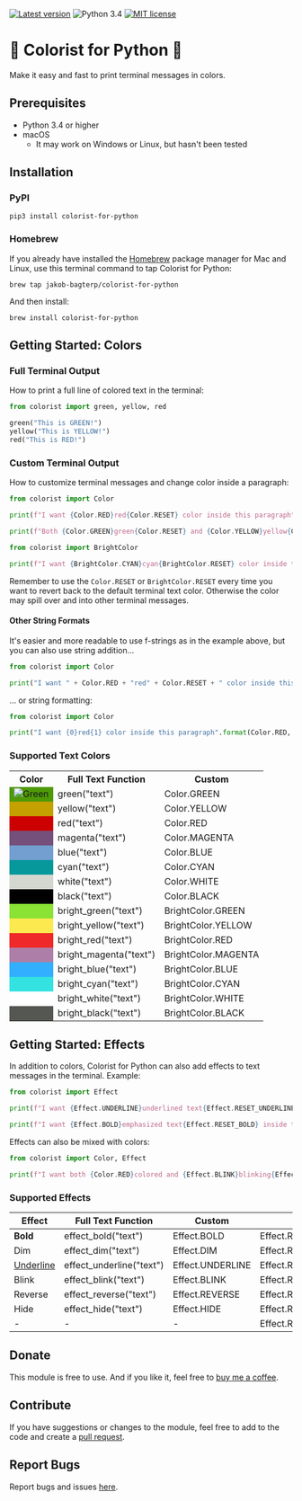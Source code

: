 [![Latest version](https://img.shields.io/static/v1?label=version&message=v0.3.4&color=yellowgreen)](https://github.com/jakob-bagterp/timer-for-python/releases)
![Python 3.4](https://img.shields.io/static/v1?label=python&message=v3.4&color=green)
[![MIT license](https://img.shields.io/static/v1?label=license&message=MIT&color=blue)](https://github.com/jakob-bagterp/timer-for-python/blob/master/LICENSE.md)

# 🌈 Colorist for Python 🌈
Make it easy and fast to print terminal messages in colors.

## Prerequisites
* Python 3.4 or higher
* macOS
    * It may work on Windows or Linux, but hasn't been tested

## Installation
### PyPI
```shell
pip3 install colorist-for-python
```

### Homebrew
If you already have installed the [Homebrew](https://brew.sh) package manager for Mac and Linux, use this terminal command to tap Colorist for Python:

```shell
brew tap jakob-bagterp/colorist-for-python
```

And then install:

```shell
brew install colorist-for-python
```

## Getting Started: Colors
### Full Terminal Output
How to print a full line of colored text in the terminal:

```python
from colorist import green, yellow, red

green("This is GREEN!")
yellow("This is YELLOW!")
red("This is RED!")
```

### Custom Terminal Output
How to customize terminal messages and change color inside a paragraph:

```python
from colorist import Color

print(f"I want {Color.RED}red{Color.RESET} color inside this paragraph")

print(f"Both {Color.GREEN}green{Color.RESET} and {Color.YELLOW}yellow{Color.RESET} are nice colors")
```

```python
from colorist import BrightColor

print(f"I want {BrightColor.CYAN}cyan{BrightColor.RESET} color inside this paragraph")
```

Remember to use the `Color.RESET` or `BrightColor.RESET` every time you want to revert back to the default terminal text color. Otherwise the color may spill over and into other terminal messages.

#### Other String Formats
It's easier and more readable to use f-strings as in the example above, but you can also use string addition...

```python
from colorist import Color

print("I want " + Color.RED + "red" + Color.RESET + " color inside this paragraph")
```

... or string formatting:

```python
from colorist import Color

print("I want {0}red{1} color inside this paragraph".format(Color.RED, Color.RESET))
```

### Supported Text Colors
<table>
    <tr>
        <th>Color</th>
        <th>Full Text Function</th>
        <th>Custom</th>
    </tr>
    <tr>
        <td style="background-color: rgb(78, 154, 6)"><img src="assets/images/colors/green_32x32.png" alt="Green"></td>
        <td>green("text")</td>
        <td>Color.GREEN</td>
    </tr>
    <tr>
        <td style="background-color: rgb(196, 160, 0)"></td>
        <td>yellow("text")</td>
        <td>Color.YELLOW</td>
    </tr>
    <tr>
        <td style="background-color: rgb(204, 0, 0)"></td>
        <td>red("text")</td>
        <td>Color.RED</td>
    </tr>
    <tr>
        <td style="background-color: rgb(117, 80, 123)"></td>
        <td>magenta("text")</td>
        <td>Color.MAGENTA</td>
    </tr>
    <tr>
        <td style="background-color: rgb(114, 159, 207)"></td>
        <td>blue("text")</td>
        <td>Color.BLUE</td>
    </tr>
    <tr>
        <td style="background-color: rgb(6, 152, 154)"></td>
        <td>cyan("text")</td>
        <td>Color.CYAN</td>
    </tr>
    <tr>
        <td style="background-color: rgb(211, 215, 207)"></td>
        <td>white("text")</td>
        <td>Color.WHITE</td>
    </tr>
    <tr>
        <td style="background-color: rgb(0, 0, 0)"></td>
        <td>black("text")</td>
        <td>Color.BLACK</td>
    </tr>
    <tr>
        <td style="background-color: rgb(138, 226, 52)"></td>
        <td>bright_green("text")</td>
        <td>BrightColor.GREEN</td>
    </tr>
    <tr>
        <td style="background-color: rgb(252, 233, 79)"></td>
        <td>bright_yellow("text")</td>
        <td>BrightColor.YELLOW</td>
    </tr>
    <tr>
        <td style="background-color: rgb(239, 41, 41)"></td>
        <td>bright_red("text")</td>
        <td>BrightColor.RED</td>
    </tr>
    <tr>
        <td style="background-color: rgb(173, 127, 168)"></td>
        <td>bright_magenta("text")</td>
        <td>BrightColor.MAGENTA</td>
    </tr>
    <tr>
        <td style="background-color: rgb(50, 175, 255)"></td>
        <td>bright_blue("text")</td>
        <td>BrightColor.BLUE</td>
    </tr>
    <tr>
        <td style="background-color: rgb(52, 226, 226)"></td>
        <td>bright_cyan("text")</td>
        <td>BrightColor.CYAN</td>
    </tr>
    <tr>
        <td style="background-color: rgb(255, 255, 255)"></td>
        <td>bright_white("text")</td>
        <td>BrightColor.WHITE</td>
    </tr>
    <tr>
        <td style="background-color: rgb(85, 87, 83)"></td>
        <td>bright_black("text")</td>
        <td>BrightColor.BLACK</td>
    </tr>
</table>

## Getting Started: Effects
In addition to colors, Colorist for Python can also add effects to text messages in the terminal. Example:

```python
from colorist import Effect

print(f"I want {Effect.UNDERLINE}underlined text{Effect.RESET_UNDERLINE} inside this paragraph")

print(f"I want {Effect.BOLD}emphasized text{Effect.RESET_BOLD} inside this paragraph")
```

Effects can also be mixed with colors:

```python
from colorist import Color, Effect

print(f"I want both {Color.RED}colored and {Effect.BLINK}blinking{Effect.RESET_BLINK} text{Color.RESET} inside this paragraph")
```

### Supported Effects
| Effect           | Full Text Function       | Custom           | Reset                  |
| ---------------- | ------------------------ | ---------------- | ---------------------- |
| **Bold**         | effect_bold("text")      | Effect.BOLD      | Effect.RESET_BOLD      |
| Dim              | effect_dim("text")       | Effect.DIM       | Effect.RESET_DIM       |
| <u>Underline</u> | effect_underline("text") | Effect.UNDERLINE | Effect.RESET_UNDERLINE |
| Blink            | effect_blink("text")     | Effect.BLINK     | Effect.RESET_BLINK     |
| Reverse          | effect_reverse("text")   | Effect.REVERSE   | Effect.RESET_REVERSE   |
| Hide             | effect_hide("text")      | Effect.HIDE      | Effect.RESET_HIDE      |
| -                | -                        | -                | Effect.RESET_ALL       |

## Donate
This module is free to use. And if you like it, feel free to [buy me a coffee](https://github.com/sponsors/jakob-bagterp).

## Contribute
If you have suggestions or changes to the module, feel free to add to the code and create a [pull request](https://github.com/jakob-bagterp/colorist-for-python/pulls).

## Report Bugs
Report bugs and issues [here](https://github.com/jakob-bagterp/colorist-for-python/issues).
